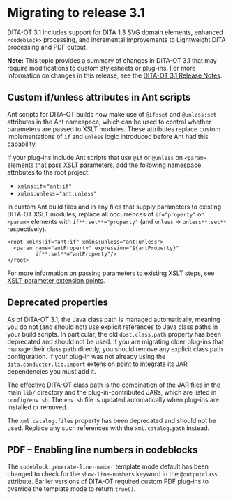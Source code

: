# Migrating to release 3.1

DITA-OT 3.1 includes support for DITA 1.3 SVG domain elements, enhanced `<codeblock>` processing, and incremental improvements to Lightweight DITA processing and PDF output.

**Note:** This topic provides a summary of changes in DITA-OT 3.1 that may require modifications to custom stylesheets or plug-ins. For more information on changes in this release, see the [DITA-OT 3.1 Release Notes](https://www.dita-ot.org/3.1/release-notes/).

## Custom if/unless attributes in Ant scripts

Ant scripts for DITA-OT builds now make use of `@if:set` and `@unless:set` attributes in the Ant namespace, which can be used to control whether parameters are passed to XSLT modules. These attributes replace custom implementations of `if` and `unless` logic introduced before Ant had this capability.

If your plug-ins include Ant scripts that use `@if` or `@unless` on `<param>` elements that pass XSLT parameters, add the following namespace attributes to the root project:

-   `xmlns:if`=`"ant:if"`
-   `xmlns:unless`=`"ant:unless"`

In custom Ant build files and in any files that supply parameters to existing DITA-OT XSLT modules, replace all occurrences of `if="property"` on `<param>` elements with `if**:set**="property"` \(and `unless` → `unless**:set**` respectively\).

```
<root xmlns:if="ant:if" xmlns:unless="ant:unless">
  <param name="antProperty" expression="${antProperty}"
         if**:set**="antProperty"/>
</root>
```

For more information on passing parameters to existing XSLT steps, see [XSLT-parameter extension points](../extension-points/plugin-extension-points-xslt-parameters.md).

## Deprecated properties

As of DITA-OT 3.1, the Java class path is managed automatically, meaning you do not \(and should not\) use explicit references to Java class paths in your build scripts. In particular, the old `dost.class.path` property has been deprecated and should not be used. If you are migrating older plug-ins that manage their class path directly, you should remove any explicit class path configuration. If your plug-in was not already using the `dita.conductor.lib.import` extension point to integrate its JAR dependencies you must add it.

The effective DITA-OT class path is the combination of the JAR files in the main `lib/` directory and the plug-in-contributed JARs, which are listed in `config/env.sh`. The `env.sh` file is updated automatically when plug-ins are installed or removed.

The `xml.catalog.files` property has been deprecated and should not be used. Replace any such references with the `xml.catalog.path` instead.

## PDF – Enabling line numbers in codeblocks

The `codeblock.generate-line-number` template mode default has been changed to check for the `show-line-numbers` keyword in the `@outputclass` attribute. Earlier versions of DITA-OT required custom PDF plug-ins to override the template mode to return `true()`.

